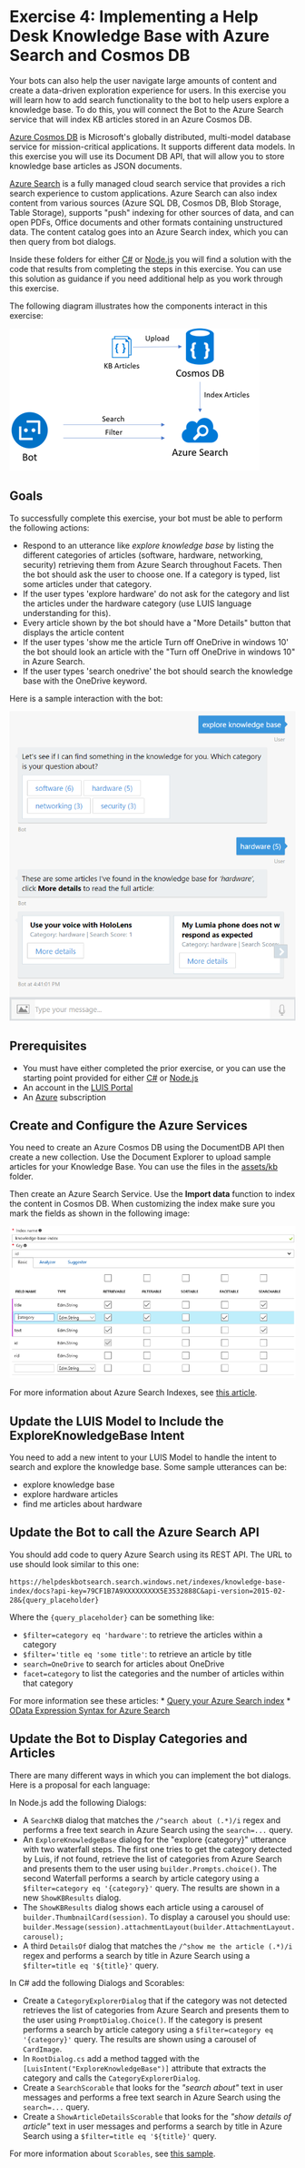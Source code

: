 # Exercise 4: Implementing a Help Desk Knowledge Base with Azure Search and Cosmos DB

Your bots can also help the user navigate large amounts of content and create a data-driven exploration experience for users. In this exercise you will learn how to add search functionality to the bot to help users explore a knowledge base. To do this, you will connect the Bot to the Azure Search service that will index KB articles stored in an Azure Cosmos DB.

[Azure Cosmos DB](https://azure.microsoft.com/en-us/services/cosmos-db/) is Microsoft's globally distributed, multi-model database service for mission-critical applications. It supports different data models. In this exercise you will use its Document DB API, that will allow you to store knowledge base articles as JSON documents.

[Azure Search](https://azure.microsoft.com/en-us/services/search/) is a fully managed cloud search service that provides a rich search experience to custom applications. Azure Search can also index content from various sources (Azure SQL DB, Cosmos DB, Blob Storage, Table Storage), supports "push" indexing for other sources of data, and can open PDFs, Office documents and other formats containing unstructured data. The content catalog goes into an Azure Search index, which you can then query from bot dialogs.

Inside these folders for either [C#](./CSharp/exercise4-KnowledgeBase) or [Node.js](./Node/exercise4-KnowledgeBase) you will find a solution with the code that results from completing the steps in this exercise. You can use this solution as guidance if you need additional help as you work through this exercise.


The following diagram illustrates how the components interact in this exercise:

![exercise4-diagram](./Node/images/exercise4-diagram.png)

## Goals

To successfully complete this exercise, your bot must be able to perform the following actions:

* Respond to an utterance like _explore knowledge base_ by listing the different categories of articles (software, hardware, networking, security) retrieving them from Azure Search throughout Facets. Then the bot should ask the user to choose one. If a category is typed, list some articles under that category.
* If the user types 'explore hardware' do not ask for the category and list the articles under the hardware category (use LUIS language understanding for this).
* Every article shown by the bot should have a "More Details" button that displays the article content
* If the user types 'show me the article Turn off OneDrive in windows 10' the bot should look an article with the "Turn off OneDrive in windows 10" in Azure Search.
* If the user types 'search onedrive' the bot should search the knowledge base with the OneDrive keyword.

Here is a sample interaction with the bot:

![exercise4-emulator-showkbresults](./CSharp/images/exercise4-emulator-showkbresults.png)

## Prerequisites

* You must have either completed the prior exercise, or you can use the starting point provided for either [C#](./CSharp/exercise3-LuisDialog) or [Node.js](./Node/exercise3-LuisDialog)
* An account in the [LUIS Portal](https://www.luis.ai)
* An [Azure](https://azureinfo.microsoft.com/us-freetrial.html?cr_cc=200744395&wt.mc_id=usdx_evan_events_reg_dev_0_iottour_0_0) subscription

## Create and Configure the Azure Services

You need to create an Azure Cosmos DB using the DocumentDB API then create a new collection. Use the Document Explorer to upload sample articles for your Knowledge Base. You can use the files in the [assets/kb](./assets/kb) folder.

Then create an Azure Search Service. Use the **Import data** function to index the content in Cosmos DB. When customizing the index make sure you mark the fields as shown in the following image:

![exercise4-faq-index-facets-matrix](./Node/images/exercise4-faq-index-facets-matrix.png)

For more information about Azure Search Indexes, see [this article](https://docs.microsoft.com/en-us/azure/search/search-what-is-an-index).

## Update the LUIS Model to Include the ExploreKnowledgeBase Intent

You need to add a new intent to your LUIS Model to handle the intent to search and explore the knowledge base. Some sample utterances can be:

* explore knowledge base
* explore hardware articles
* find me articles about hardware

## Update the Bot to call the Azure Search API

You should add code to query Azure Search using its REST API. The URL to use should look similar to this one:

```
https://helpdeskbotsearch.search.windows.net/indexes/knowledge-base-index/docs?api-key=79CF1B7A9XXXXXXXXX5E3532888C&api-version=2015-02-28&{query_placeholder}
```

Where the `{query_placeholder}` can be something like:
* `$filter=category eq 'hardware'`: to retrieve the articles within a category
* `$filter='title eq 'some title'`: to retrieve an article by title
* `search=OneDrive` to search for articles about OneDrive
* `facet=category` to list the categories and the number of articles within that category

For more information see these articles:
    * [Query your Azure Search index](https://docs.microsoft.com/en-us/azure/search/search-query-overview)
    * [OData Expression Syntax for Azure Search](https://docs.microsoft.com/en-us/rest/api/searchservice/odata-expression-syntax-for-azure-search)

## Update the Bot to Display Categories and Articles

There are many different ways in which you can implement the bot dialogs. Here is a proposal for each language:

In Node.js add the following Dialogs:

* A `SearchKB` dialog that matches the `/^search about (.*)/i` regex and performs a free text search in Azure Search using the `search=...` query.
* An `ExploreKnowledgeBase` dialog for the "explore {category}" utterance with two waterfall steps. The first one tries to get the category detected by Luis, if not found, retrieve the list of categories from Azure Search and presents them to the user using `builder.Prompts.choice()`. The second Waterfall performs a search by article category using a `$filter=category eq '{category}'` query. The results are shown in a new `ShowKBResults` dialog.
* The `ShowKBResults` dialog shows each article using a carousel of `builder.ThumbnailCard(session)`. To display a carousel you should use: `builder.Message(session).attachmentLayout(builder.AttachmentLayout.carousel);`
* A third `DetailsOf` dialog that matches the `/^show me the article (.*)/i` regex and performs a search by title in Azure Search using a `$filter=title eq '${title}'` query.

In C# add the following Dialogs and Scorables:

* Create a `CategoryExplorerDialog` that if the category was not detected retrieves the list of categories from Azure Search and presents them to the user using `PromptDialog.Choice()`. If the category is present performs a search by article category using a `$filter=category eq '{category}'` query. The results are shown using a carousel of `CardImage`.
* In `RootDialog.cs` add a method tagged with the `[LuisIntent("ExploreKnowledgeBase")]` attribute that extracts the category and calls the `CategoryExplorerDialog`.
* Create a `SearchScorable` that looks for the _"search about"_ text in user messages and performs a free text search in Azure Search using the `search=...` query.
* Create a `ShowArticleDetailsScorable` that looks for the _"show details of article"_ text in user messages and performs a search by title in Azure Search using a `$filter=title eq '${title}'` query.

For more information about `Scorables`, see [this sample](https://github.com/Microsoft/BotBuilder-Samples/tree/master/CSharp/core-GlobalMessageHandlers).
